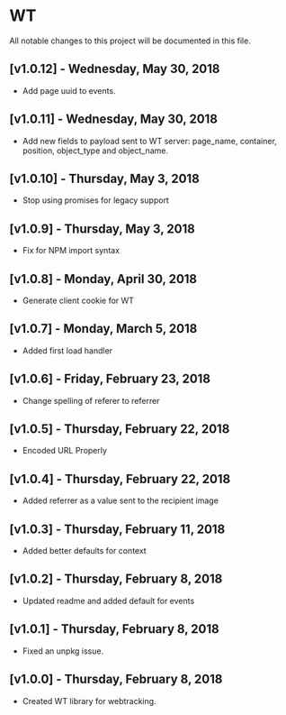 # WT

All notable changes to this project will be documented in this file.

## [v1.0.12] - Wednesday, May 30, 2018

 - Add page uuid to events.

## [v1.0.11] - Wednesday, May 30, 2018

 - Add new fields to payload sent to WT server: page_name, container, position, object_type and object_name.

## [v1.0.10] - Thursday, May 3, 2018

 - Stop using promises for legacy support

## [v1.0.9] - Thursday, May 3, 2018

 - Fix for NPM import syntax

## [v1.0.8] - Monday, April 30, 2018

 - Generate client cookie for WT

## [v1.0.7] - Monday, March 5, 2018

 - Added first load handler

## [v1.0.6] - Friday, February 23, 2018

 - Change spelling of referer to referrer

## [v1.0.5] - Thursday, February 22, 2018

 - Encoded URL Properly

## [v1.0.4] - Thursday, February 22, 2018

 - Added referrer as a value sent to the recipient image

 ## [v1.0.3] - Thursday, February 11, 2018

  - Added better defaults for context

## [v1.0.2] - Thursday, February 8, 2018

 - Updated readme and added default for events

## [v1.0.1] - Thursday, February 8, 2018

 - Fixed an unpkg issue.


## [v1.0.0] - Thursday, February 8, 2018

 - Created WT library for webtracking.
